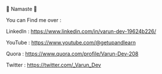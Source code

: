 🙏 Namaste 🙏


<!--
**Varundev0620/varundev0620** is a ✨ _special_ ✨ repository because its `README.md` (this file) appears on your GitHub profile.

Here are some ideas to get you started:

- 🔭 I’m currently working on ...
- 🌱 I’m currently learning ...
- 👯 I’m looking to collaborate on ...
- 🤔 I’m looking for help with ...
- 💬 Ask me about ...
- 📫 How to reach me: ...
- 😄 Pronouns: ...
- ⚡ Fun fact: ...
-->
You can Find me over : 

LinkedIn : https://www.linkedin.com/in/varun-dev-19624b226/

YouTube  : https://www.youtube.com/@getupandlearn

Quora    : https://www.quora.com/profile/Varun-Dev-208

Twitter :  https://twitter.com/_Varun_Dev
